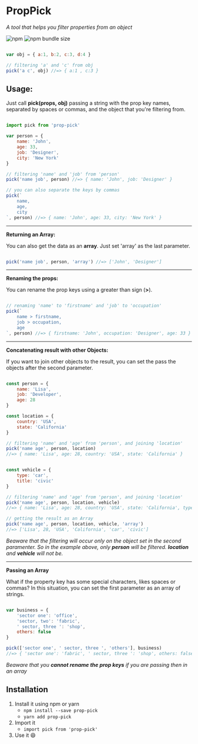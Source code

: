 # PropPick

*A tool that helps you filter properties from an object*

![npm](https://img.shields.io/npm/dm/prop-pick)
![npm bundle size](https://img.shields.io/bundlephobia/min/prop-pick)

```js

var obj = { a:1, b:2, c:3, d:4 }

// filtering 'a' and 'c' from obj
pick('a c', obj) //=> { a:1 , c:3 }

```

## Usage:
Just call **pick(props, obj)** passing a string with the prop key names, separated by spaces or commas, and the object that you're filtering from.

```js

import pick from 'prop-pick'

var person = {
    name: 'John',
    age: 33,
    job: 'Designer',
    city: 'New York'
}

// filtering 'name' and 'job' from 'person'
pick('name job', person) //=> { name: 'John', job: 'Designer' }

// you can also separate the keys by commas
pick(`
    name,
    age,
    city
`, person) //=> { name: 'John', age: 33, city: 'New York' }

```

------------


**Returning an Array:**

You can also get the data as an **array**. Just set 'array' as the last parameter.

```js

pick('name job', person, 'array') //=> ['John', 'Designer']

```

------------

**Renaming the props:**

You can rename the prop keys using a greater than sign (**>**).

```js

// renaming 'name' to 'firstname' and 'job' to 'occupation'
pick(`
    name > firstname,
    job > occupation,
    age
`, person) //=> { firstname: 'John', occupation: 'Designer', age: 33 }

```

------------

**Concatenating result with other Objects:**

If you want to join other objects to the result, you can set the pass the objects after the second parameter.

```js

const person = {
    name: 'Lisa',
    job: 'Developer',
    age: 28
}

const location = {
    country: 'USA',
    state: 'California'
}

// filtering 'name' and 'age' from 'person', and joining 'location'
pick('name age', person, location)
//=> { name: 'Lisa', age: 28, country: 'USA', state: 'California' }


const vehicle = {
    type: 'car',
    title: 'civic'
}

// filtering 'name' and 'age' from 'person', and joining 'location'
pick('name age', person, location, vehicle)
//=> { name: 'Lisa', age: 28, country: 'USA', state: 'California', type: 'car', title: 'civic' }

// getting the result as an Array
pick('name age', person, location, vehicle, 'array')
//=> ['Lisa', 28, 'USA', 'California', 'car', 'civic']

```
*Beaware that the filtering will occur only on the object set in the second paramenter. So in the example above, only **person** will be filtered. **location** and **vehicle** will not be.*

------------

**Passing an Array**

What if the property key has some special characters, likes spaces or commas? In this situation, you can set the first parameter as an array of strings.

```js

var business = {
    'sector one': 'office',
    'sector, two': 'fabric',
    ' sector, three ': 'shop',
    others: false
}

pick(['sector one', ' sector, three ', 'others'], business)
//=> { 'sector one': 'fabric', ' sector, three ': 'shop', others: false  }

```
*Beaware that you **cannot rename the prop keys** if you are passing then in an array*

## Installation
1. Install it using npm or yarn
    - ``npm install --save prop-pick``
    - ``yarn add prop-pick``
2. Import it
    - ``import pick from 'prop-pick'``
3. Use it 😄